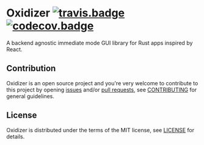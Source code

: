 # Oxidizer [![travis.badge]][travis.home] [![codecov.badge]][codecov.oxidizer]

A backend agnostic immediate mode GUI library for Rust apps inspired by React.

## Contribution

Oxidizer is an open source project and you're very welcome to contribute to this project by
opening [issues] and/or [pull requests][pulls], see [CONTRIBUTING][CONTRIBUTING] for general
guidelines.

## License

Oxidizer is distributed under the terms of the MIT license, see [LICENSE] for details.

[travis.home]:      https://travis-ci.org/brunocodutra/oxidizer
[travis.badge]:     https://travis-ci.org/brunocodutra/oxidizer.svg?branch=master

[codecov.oxidizer]: https://codecov.io/gh/brunocodutra/oxidizer
[codecov.badge]:    https://codecov.io/gh/brunocodutra/oxidizer/branch/master/graph/badge.svg

[issues]:           https://github.com/brunocodutra/oxidizer/issues
[pulls]:            https://github.com/brunocodutra/oxidizer/pulls

[LICENSE]:          https://github.com/brunocodutra/oxidizer/blob/master/LICENSE
[CONTRIBUTING]:     https://github.com/brunocodutra/oxidizer/blob/master/CONTRIBUTING.md
